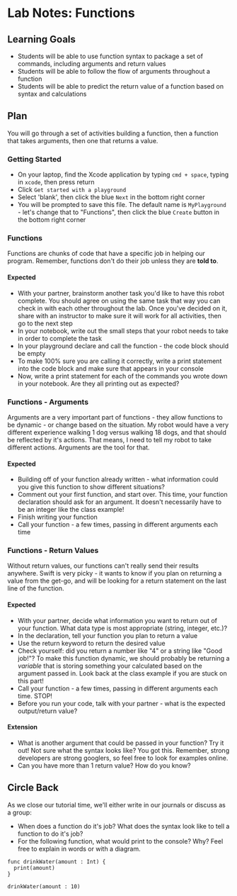 # Lab Notes: Functions

## Learning Goals

* Students will be able to use function syntax to package a set of commands, including arguments and return values
* Students will be able to follow the flow of arguments throughout a function
* Students will be able to predict the return value of a function based on syntax and calculations

## Plan

You will go through a set of activities building a function, then a function that takes arguments, then one that returns a value.

### Getting Started

* On your laptop, find the Xcode application by typing `cmd + space`, typing in `xcode`, then press return
* Click `Get started with a playground`
* Select 'blank', then click the blue `Next` in the bottom right corner
* You will be prompted to save this file. The default name is `MyPlayground` - let's change that to "Functions", then click the blue `Create` button in the bottom right corner

### Functions

Functions are chunks of code that have a specific job in helping our program. Remember, functions don't do their job unless they are **told to**.

#### Expected

* With your partner, brainstorm another task you'd like to have this robot complete. You should agree on using the same task that way you can check in with each other throughout the lab. Once you've decided on it, share with an instructor to make sure it will work for all activities, then go to the next step
* In your notebook, write out the small steps that your robot needs to take in order to complete the task
* In your playground declare and call the function - the code block should be empty
* To make 100% sure you are calling it correctly, write a print statement into the code block and make sure that appears in your console
* Now, write a print statement for each of the commands you wrote down in your notebook. Are they all printing out as expected?

### Functions - Arguments

Arguments are a very important part of functions - they allow functions to be dynamic - or change based on the situation. My robot would have a very different experience walking 1 dog versus walking 18 dogs, and that should be reflected by it's actions. That means, I need to tell my robot to take different actions. Arguments are the tool for that.

#### Expected

* Building off of your function already written - what information could you give this function to show different situations?
* Comment out your first function, and start over. This time, your function declaration should ask for an argument. It doesn't necessarily have to be an integer like the class example!
* Finish writing your function
* Call your function - a few times, passing in different arguments each time

### Functions - Return Values

Without return values, our functions can't really send their results anywhere. Swift is very picky - it wants to know if you plan on returning a value from the get-go, and will be looking for a return statement on the last line of the function.

#### Expected

* With your partner, decide what information you want to return out of your function. What data type is most appropriate (string, integer, etc.)?
* In the declaration, tell your function you plan to return a value
* Use the return keyword to return the desired value
* Check yourself: did you return a number like "4" or a string like "Good job!"? To make this function dynamic, we should probably be returning a _variable_ that is storing something your calculated based on the argument passed in. Look back at the class example if you are stuck on this part!
* Call your function - a few times, passing in different arguments each time. STOP!
* Before you run your code, talk with your partner - what is the expected output/return value?

#### Extension

* What is another argument that could be passed in your function? Try it out! Not sure what the syntax looks like? You got this. Remember, strong developers are strong googlers, so feel free to look for examples online.
* Can you have more than 1 return value? How do you know?

## Circle Back

As we close our tutorial time, we'll either write in our journals or discuss as a group:

- When does a function do it's job? What does the syntax look like to tell a function to do it's job?
- For the following function, what would print to the console? Why? Feel free to explain in words or with a diagram.
```
func drinkWater(amount : Int) {
  print(amount)
}

drinkWater(amount : 10)
```
